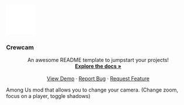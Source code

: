 <br />
<p align="left">
  <a href="https://github.com/Lunar-Mods/Crewcam/">
    <img src="crewcam.png" alt="Logo" width="80" height="80">
  </a>

  <h3 align="left">Crewcam</h3>

  <p align="center">
    An awesome README template to jumpstart your projects!
    <br />
    <a href="https://github.com/othneildrew/Best-README-Template"><strong>Explore the docs »</strong></a>
    <br />
    <br />
    <a href="https://github.com/othneildrew/Best-README-Template">View Demo</a>
    ·
    <a href="https://github.com/othneildrew/Best-README-Template/issues">Report Bug</a>
    ·
    <a href="https://github.com/othneildrew/Best-README-Template/issues">Request Feature</a>
  </p>
</p>

Among Us mod that allows you to change your camera. (Change zoom, focus on a player, toggle shadows)
